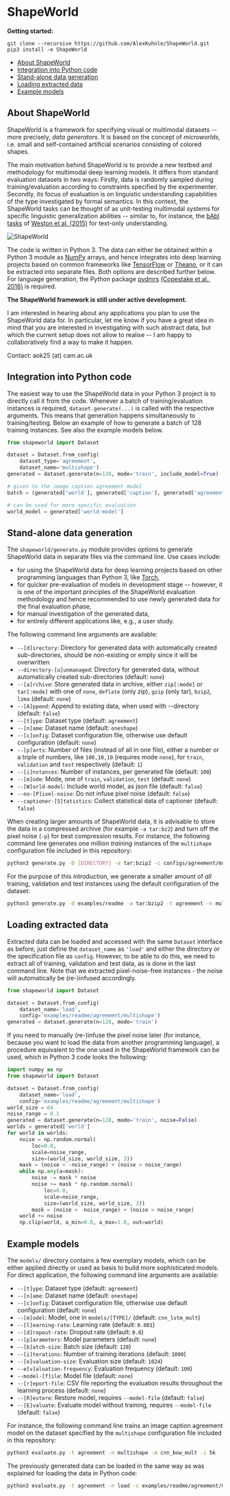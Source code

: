 ShapeWorld
==========

**Getting started:**

```
git clone --recursive https://github.com/AlexKuhnle/ShapeWorld.git
pip3 install -e ShapeWorld
```



- [About ShapeWorld](#about-shapeworld)
- [Integration into Python code](#integration-into-python-code)
- [Stand-alone data generation](#stand-alone-data-generation)
- [Loading extracted data](#loading-extracted-data)
- [Example models](#example-models)



About ShapeWorld
----------------

ShapeWorld is a framework for specifying visual or multimodal datasets -- more precisely, *data generators*. It is based on the concept of *microworlds*, i.e. small and self-contained artificial scenarios consisting of colored shapes.

The main motivation behind ShapeWorld is to provide a new testbed and methodology for multimodal deep learning models. It differs from standard evaluation datasets in two ways: Firstly, data is randomly sampled during training/evaluation according to constraints specified by the experimenter. Secondly, its focus of evaluation is on linguistic understanding capabilities of the type investigated by formal semantics. In this context, the ShapeWorld tasks can be thought of as unit-testing multimodal systems for specific linguistic generalization abilities -- similar to, for instance, the [bAbI tasks](https://research.fb.com/projects/babi/) of [Weston et al. (2015)](https://arxiv.org/abs/1502.05698) for text-only understanding.

![ShapeWorld](https://www.cl.cam.ac.uk/~aok25/files/shapeworld.png)

The code is written in Python 3. The data can either be obtained within a Python 3 module as [NumPy](http://www.numpy.org/) arrays, and hence integrates into deep learning projects based on common frameworks like [TensorFlow](https://www.tensorflow.org/) or [Theano](http://deeplearning.net/software/theano/), or it can be extracted into separate files. Both options are described further below. For language generation, the Python package [pydmrs](https://github.com/delph-in/pydmrs) [(Copestake et al., 2016)](http://www.lrec-conf.org/proceedings/lrec2016/pdf/634_Paper.pdf) is required.

**The ShapeWorld framework is still under active development.**

I am interested in hearing about any applications you plan to use the ShapeWorld data for. In particular, let me know if you have a great idea in mind that you are interested in investigating with such abstract data, but which the current setup does not allow to realise -- I am happy to collaboratively find a way to make it happen.

Contact: aok25 (at) cam.ac.uk



Integration into Python code
----------------------------

The easiest way to use the ShapeWorld data in your Python 3 project is to directly call it from the code. Whenever a batch of training/evaluation instances is required, `dataset.generate(...)` is called with the respective arguments. This means that generation happens simultaneously to training/testing. Below an example of how to generate a batch of 128 training instances. See also the example models below.

```python
from shapeworld import Dataset

dataset = Dataset.from_config(
    dataset_type='agreement',
    dataset_name='multishape')
generated = dataset.generate(n=128, mode='train', include_model=True)

# given to the image caption agreement model
batch = (generated['world'], generated['caption'], generated['agreement'])

# can be used for more specific evaluation
world_model = generated['world-model']
```



Stand-alone data generation
---------------------------

The `shapeworld/generate.py` module provides options to generate ShapeWorld data in separate files via the command line. Use cases include:

* for using the ShapeWorld data for deep learning projects based on other programming languages than Python 3, like [Torch](http://torch.ch/),
* for quicker pre-evaluation of models in development stage -- however, it is one of the important principles of the ShapeWorld evaluation methodology and hence recommended to use newly generated data for the final evaluation phase,
* for manual investigation of the generated data,
* for entirely different applications like, e.g., a user study.

The following command line arguments are available:

* `--[d]irectory`:  Directory for generated data with automatically created sub-directories, should be non-existing or empty since it will be overwritten
* `--directory-[u]unmanaged`:  Directory for generated data, without automatically created sub-directories (default: `none`)
* `--[a]rchive`:  Store generated data in archive, either `zip[:mode]` or `tar[:mode]` with one of `none`, `deflate` (only zip), `gzip` (only tar), `bzip2`, `lzma` (default: `none`)
* `--[A]ppend`:  Append to existing data, when used with --directory (default: `false`)
* `--[t]ype`:  Dataset type (default: `agreement`)
* `--[n]ame`:  Dataset name (default: `oneshape`)
* `--[c]onfig`:  Dataset configuration file, otherwise use default configuration (default: `none`)
* `--[p]arts`:  Number of files (instead of all in one file), either a number or a triple of numbers, like `100,10,10` (requires mode `none`), for `train`, `validation` and `test` respectively (default: `1`)
* `--[i]nstances`:  Number of instances, per generated file (default: `100`)
* `--[m]ode`:  Mode, one of `train`, `validation`, `test` (default: `none`)
* `--[W]orld-model`:  Include world model, as json file (default: `false`)
* `--no-[P]ixel-noise`:  Do not infuse pixel noise (default: `false`)
* `--captioner-[S]tatistics`:  Collect statistical data of captioner (default: `false`)

When creating larger amounts of ShapeWorld data, it is advisable to store the data in a compressed archive (for example `-a tar:bz2`) and turn off the pixel noise (`-p`) for best compression results. For instance, the following command line generates one million *training* instances of the `multishape` configuration file included in this repository:

```bash
python3 generate.py -D [DIRECTORY] -a tar:bzip2 -c configs/agreement/multishape.json -m train -p 100 -i 10k -W -P
```

For the purpose of this introduction, we generate a smaller amount of *all* training, validation and test instances using the default configuration of the dataset:

```bash
python3 generate.py -d examples/readme -a tar:bzip2 -t agreement -n multishape -p 5,1,1 -i 128 -P
```



Loading extracted data
----------------------

Extracted data can be loaded and accessed with the same `Dataset` interface as before, just define the `dataset_name` as `'load'` and either the directory or the specification file as `config`. However, to be able to do this, we need to extract all of training, validation and test data, as is done in the last command line. Note that we extracted pixel-noise-free instances - the noise will automatically be (re-)infused accordingly.

```python
from shapeworld import Dataset

dataset = Dataset.from_config(
    dataset_name='load',
    config='examples/readme/agreement/multishape')
generated = dataset.generate(n=128, mode='train')
```

If you need to manually (re-)infuse the pixel noise later (for instance, because you want to load the data from another programming language), a procedure equivalent to the one used in the ShapeWorld framework can be used, which in Python 3 code looks the following:

```python
import numpy as np
from shapeworld import Dataset

dataset = Dataset.from_config(
    dataset_name='load',
    config='examples/readme/agreement/multishape')
world_size = 64
noise_range = 0.1
generated = dataset.generate(n=128, mode='train', noise=False)
worlds = generated['world']
for world in worlds:
    noise = np.random.normal(
        loc=0.0,
        scale=noise_range,
        size=(world_size, world_size, 3))
    mask = (noise < -noise_range) + (noise > noise_range)
    while np.any(a=mask):
        noise -= mask * noise
        noise += mask * np.random.normal(
            loc=0.0,
            scale=noise_range,
            size=(world_size, world_size, 3))
        mask = (noise < -noise_range) + (noise > noise_range)
    world += noise
    np.clip(world, a_min=0.0, a_max=1.0, out=world)
```



Example models
--------------

The `models/` directory contains a few exemplary models, which can be either applied directly or used as basis to build more sophisticated models. For direct application, the following command line arguments are available:

* `--[t]ype`:  Dataset type (default: `agreement`)
* `--[n]ame`:  Dataset name (default: `oneshape`)
* `--[c]onfig`:  Dataset configuration file, otherwise use default configuration (default: `none`)
* `--[m]odel`:  Model, one in `models/[TYPE]/` (default: `cnn_lstm_mult`)
* `--[l]earning-rate`:  Learning rate (default: `0.001`)
* `--[d]ropout-rate`:  Dropout rate (default: `0.0`)
* `--[p]arameters`:  Model parameters (default: `none`)
* `--[b]atch-size`:  Batch size (default: `128`)
* `--[i]terations`:  Number of training iterations (default: `1000`)
* `--[e]valuation-size`:  Evaluation size (default: `1024`)
* `--e[v]aluation-frequency`:  Evaluation frequency (default: `100`)
* `--model-[f]ile`:  Model file (default: `none`)
* `--[r]eport-file`:  CSV file reporting the evaluation results throughout the learning process (default: `none`)
* `--[R]estore`:  Restore model, requires `--model-file` (default: `false`)
* `--[E]valuate`:  Evaluate model without training, requires `--model-file` (default: `false`)

For instance, the following command line trains an image caption agreement model on the dataset specified by the `multishape` configuration file included in this repository:

```bash
python3 evaluate.py -t agreement -n multishape -m cnn_bow_mult -i 5k
```

The previously generated data can be loaded in the same way as was explained for loading the data in Python code:

```bash
python3 evaluate.py -t agreement -n load -c examples/readme/agreement/multishape -m cnn_bow_mult -i 10
```

